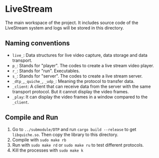 # LiveStream

The main workspace of the project. It includes source code of the LiveStream system and logs will be stored in this directory.

## Naming conventions

* `live_`: Data structures for live video capture, data storage and data transport.
* `p_`: Stands for "player". The codes to create a live stream video player.
* `r_`: Stands for "run". Executables.
* `s_`: Stands for "server". The codes to create a live stream server.
* `_dtp_`,`_quiche_`, `_udp_`: Meaning the protocol to transfer data.
* `_client`: A client that can receive data from the server with the same transport protocol. But it cannot display the video frames.
* `_play`: It can display the video frames in a window compared to the `_client`.

## Compile and Run

1. Go to `../submodule/DTP` and run `cargo build --release` to get `libquiche.so`. Then copy the library to this directory.
2. Compile with `sudo make rb`
3. Run with `sudo make rd` or `sudo make ru` to test different protocols.
4. Kill the processes with `sudo make k`

